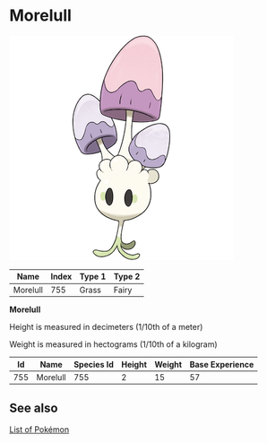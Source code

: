 # Morelull


![Morelull](images/755.png)

| **Name** | **Index** | **Type 1** | **Type 2** |
|----|----|----|----|
| Morelull | 755 | Grass | Fairy  |

**Morelull** 


Height is measured in decimeters (1/10th of a meter)

Weight is measured in hectograms (1/10th of a kilogram)

| **Id** | **Name** | **Species Id** | **Height** | **Weight** | **Base Experience** |
|--------|----------|----------------|------------|------------|---------------------|
| 755 | Morelull | 755 | 2 | 15 | 57 |


## See also

[List of Pokémon](../pokemon.md)
